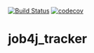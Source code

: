 [![Build Status](https://travis-ci.org/Triangula-twim/job4j_tracker.svg?branch=master)](https://travis-ci.org/Triangula-twim/job4j_tracker)
[![codecov](https://codecov.io/gh/Triangula-twim/job4j_tracker/branch/master/graph/badge.svg)](https://codecov.io/gh/Triangula-twim/job4j_tracker)

# job4j_tracker